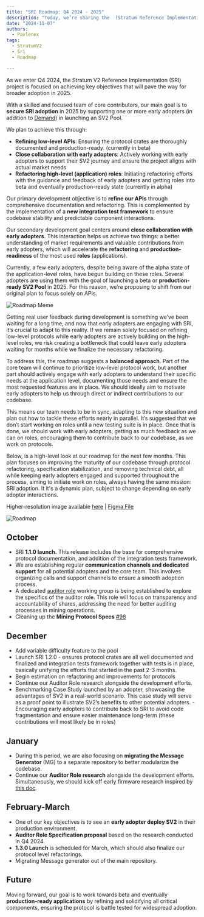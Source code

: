 ```yaml
---
title: "SRI Roadmap: Q4 2024 - 2025"
description: "Today, we’re sharing the  (Stratum Reference Implementation) roadmap providing insights into our ongoing work and the project's direction. Additionally, we are publishing the latest progress on Stratum V2 protocol specifications, further emphasizing our commitment to openness and building in public."
date: "2024-11-07"
authors:
  - Pavlenex
tags:
  - StratumV2
  - Sri
  - Roadmap

---
```

As we enter Q4 2024, the Stratum V2 Reference Implementation (SRI) project is focused on achieving key objectives that will pave the way for broader adoption in 2025. 

With a skilled and focused team of core contributors, our main goal is to **secure SRI adoption** in 2025 by supporting one or more early adopters (in addition to [Demand](https://www.dmnd.work)) in launching an SV2 Pool.

We plan to achieve this through:

- **Refining low-level APIs**: Ensuring the protocol crates are thoroughly documented and production-ready. (currently in beta)
- **Close collaboration with early adopters**: Actively working with early adopters to support their SV2 journey and ensure the project aligns with actual market needs
- **Refactoring high-level (application) roles**: Initiating refactoring efforts with the guidance and feedback of early adopters and getting roles into beta and eventually production-ready state (currently in alpha)

Our primary development objective is to **refine our APIs** through comprehensive documentation and refactoring. This is complemented by the implementation of a **new integration test framework** to ensure codebase stability and predictable component interactions.

Our secondary development goal centers around **close collaboration with early adopters**. This interaction helps us achieve two things: a better understanding of market requirements and valuable contributions from early adopters, which will accelerate the **refactoring** and **production-readiness** of the most used **roles** (applications).

Currently, a few early adopters, despite being aware of the alpha state of  the application-level roles, have begun building on these roles. Several adopters are using them with the goal of launching a beta or **production-ready SV2 Pool** in 2025. For this reason, we’re proposing to shift from our original plan to focus solely on APIs.

![Roadmap Meme](/assets/sri-roadmap-meme.jpg)

Getting real user feedback during development is something we’ve been waiting for a long time, and now that early adopters are engaging with SRI, it’s crucial to adapt to this reality. If we remain solely focused on refining low-level protocols while early adopters are actively building on the high-level roles, we risk creating a bottleneck that could leave early adopters waiting for months while we finalize the necessary refactoring. 

To address this, the roadmap suggests a **balanced approach**. Part of the core team will continue to prioritize low-level protocol work, but another part should actively engage with early adopters to understand their specific needs at the application level, documenting those needs and ensure the most requested features are in place. We should ideally aim to motivate early adopters to help us through direct or indirect contributions to our codebase. 

This means our team needs to be in sync, adapting to this new situation and plan out how to tackle these efforts nearly in parallel. It’s suggested that we don’t start working on roles until a new testing suite is in place. Once that is done, we should work with early adopters, getting as much feedback as we can on roles, encouraging them to contribute back to our codebase, as we work on protocols.

Below, is a high-level look at our roadmap for the next few months. This plan focuses on improving the maturity of our codebase through protocol refactoring, specification stabilization, and removing technical debt, all while keeping early adopters engaged and supported throughout the process, aiming to initiate work on roles,  always having the same mission: SRI adoption. It it's a dynamic plan, subject to change depending on early adopter interactions.

Higher-resolution image available [here](https://drive.google.com/file/d/1CWFt9o7NOFYfdJrgashLlsAagz7PBZxO/view?usp=sharing) | [Figma File](https://www.figma.com/design/JOgHHrAeRYLHjn6Hc2Hfle/SRI-Roadmap-2024%2F25?node-id=0-1&t=woeUq9LRsGTiT3Ly-1)

![Roadmap ](/assets//SRI-Roadmap-2024.png)

## October 
- SRI **1.1.0 launch.** This release includes the base for comprehensive protocol documentation, and addition of the integration tests framework.
- We are establishing regular **communication channels and dedicated support** for all potential adopters and the core team. This involves organizing calls and support channels to ensure a smooth adoption process.
- A dedicated [auditor role](https://github.com/stratum-mining/stratum/discussions/1052) working group is being established to explore the specifics of the auditor role. This role will focus on transparency and accountability of shares, addressing the need for better auditing processes in mining operations.
- Cleaning up the **Mining Protocol Specs** [#98](https://github.com/stratum-mining/sv2-spec/pull/98)

## December

- Add variable difficulty feature to the pool
- Launch SRI 1.2.0 - ensures protocol crates are all well documented and finalized and integration tests framework together with tests is in place, basically unifying the efforts that started in the past 2-3 months.
- Begin estimation on refactoring and improvements for protocols
- Continue our Auditor Role research alongside the development efforts. 
- Benchmarking Case Study launched by an adopter, showcasing the advantages of SV2 in a real-world scenario. This case study will serve as a proof point to illustrate SV2’s benefits to other potential adopters.
-Encouraging early adopters to contribute back to SRI to avoid code fragmentation and ensure easier maintenance long-term (these contributions will most likely be in roles)
 
## January
- During this period, we are also focusing on **migrating the Message Generator** (MG) to a separate repository to better modularize the codebase.
- Continue our **Auditor Role research** alongside the development efforts. 
Simultaneously, we should kick off early firmware research inspired by [this doc](https://docs.google.com/document/u/1/d/1iW48-Y4Xvr2IN7PU_9xYw-i5wReCQ98SyliI55_LSos/edit). 

## February-March
- One of our key objectives is to see an **early adopter deploy SV2** in their production environment. 
- **Auditor Role Specification proposal** based on the research conducted in Q4 2024.
- **1.3.0 Launch** is scheduled for March, which should also finalize our protocol level refactorings.
- Migrating Message generator out of the main repository.

## Future 

Moving forward, our goal is to work towards beta and eventually **production-ready applications** by refining and solidifying all critical components, ensuring the protocol is battle tested for widespread adoption.
